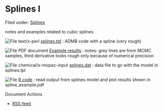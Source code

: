 #  Splines I

Filed under:  [Splines][1]

notes and examples related to cubic splines

![File text/x-perl][2] [splines.tpl][3]
:  ADMB code with a spline (very rough)

![File PDF document][4] [Example results][5]
:  notes: grey lines are from MCMC samples, third derivative looks rough only because of numerical precision

![File chemical/x-mopac-input][6] [splines.dat][7]
:  data file to go with the model in splines.tpl

![File][2] [R code][8]
:  read output from splines model and plot results shown in spline_example.pdf

Document Actions

* [RSS feed][9]

[1]: http://www.admb-project.org/@@search?Subject:list=Splines
[2]: http://www.admb-project.org/application.png
[3]: ./splines.tpl/view.html
[4]: http://www.admb-project.org/pdf.png
[5]: ./spline_example.pdf/view.html
[6]: http://www.admb-project.org/unknown.png
[7]: ./splines.dat/view.html
[8]: ./splines_code.R/view.html
[9]: ./RSS ""
